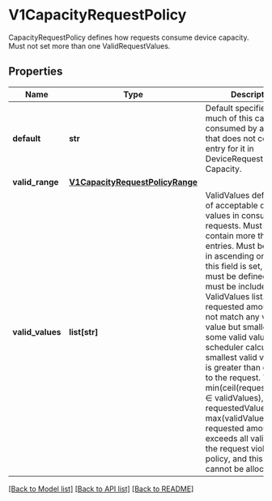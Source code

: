# V1CapacityRequestPolicy

CapacityRequestPolicy defines how requests consume device capacity.  Must not set more than one ValidRequestValues.
## Properties
Name | Type | Description | Notes
------------ | ------------- | ------------- | -------------
**default** | **str** | Default specifies how much of this capacity is consumed by a request that does not contain an entry for it in DeviceRequest&#39;s Capacity. | [optional] 
**valid_range** | [**V1CapacityRequestPolicyRange**](V1CapacityRequestPolicyRange.md) |  | [optional] 
**valid_values** | **list[str]** | ValidValues defines a set of acceptable quantity values in consuming requests.  Must not contain more than 10 entries. Must be sorted in ascending order.  If this field is set, Default must be defined and it must be included in ValidValues list.  If the requested amount does not match any valid value but smaller than some valid values, the scheduler calculates the smallest valid value that is greater than or equal to the request. That is: min(ceil(requestedValue) ∈ validValues), where requestedValue ≤ max(validValues).  If the requested amount exceeds all valid values, the request violates the policy, and this device cannot be allocated. | [optional] 

[[Back to Model list]](../README.md#documentation-for-models) [[Back to API list]](../README.md#documentation-for-api-endpoints) [[Back to README]](../README.md)


